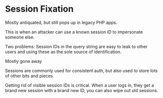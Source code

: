 # Session Fixation

Mostly antiquated, but still pops up in legacy PHP apps.

This is when an attacker can use a known session ID to impersonate someone else. 

Two problems:
Session IDs in the query string are easy to leak to other users and using these as the sole source of identification.

Mostly gone away

Sessions are commonly used for consistent auth, but also used to store lots of other bits and pieces.

Getting rid of visible session IDs is critical. When a user logs in, they get a brand new session with a brand new ID, you can also wipe out old sessions.

